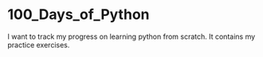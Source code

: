 # 100_Days_of_Python
I want to track my progress on learning python from scratch. It contains my practice exercises.
